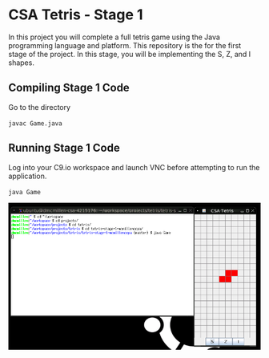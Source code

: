 # CSA Tetris - Stage 1

In this project you will complete a full tetris game using the Java programming
language and platform. 
This repository is the for the first stage of the project.
In this stage, you will be implementing the S, Z, and I shapes.

## Compiling Stage 1 Code

Go to the directory 

`javac Game.java`

## Running Stage 1 Code

Log into your C9.io workspace and launch VNC before
attempting to run the application.

`java Game`

![Launching CSA Tetris](stage1.png)